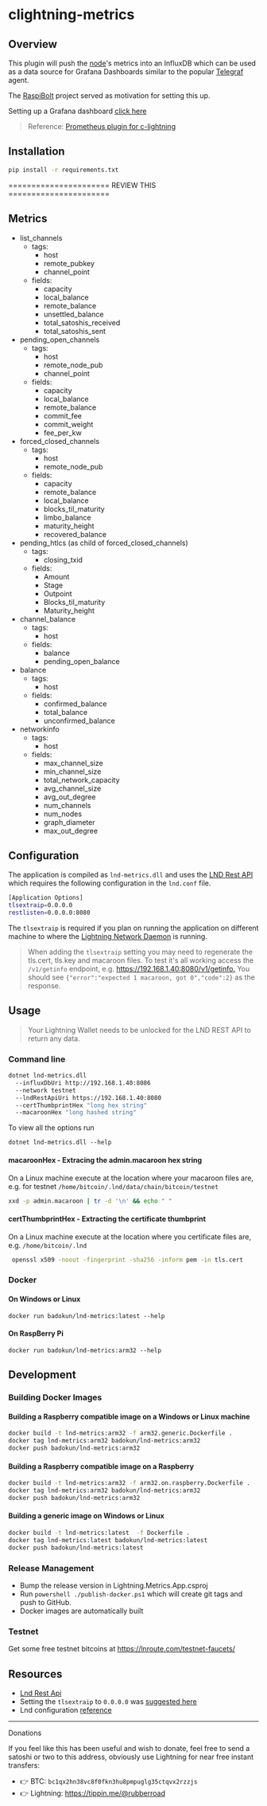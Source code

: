# clightning-metrics

## Overview

This plugin will push the [node](https://github.com/ElementsProject/lightning)'s metrics into an InfluxDB which can be used as a data source for Grafana Dashboards similar to the popular [Telegraf](https://github.com/influxdata/telegraf) agent.

The [RaspiBolt](https://github.com/Stadicus/guides/blob/master/raspibolt/README.md) project served as motivation for setting this up.

Setting up a Grafana dashboard [click here](docs/lightning-dashboard.md)

> Reference: [Prometheus plugin for c-lightning](https://github.com/lightningd/plugins/tree/master/prometheus)

## Installation

```bash
pip install -r requirements.txt
```

====================== REVIEW THIS ====================== 


## Metrics

* list_channels
  * tags:
    * host
    * remote_pubkey
    * channel_point
  * fields:
    * capacity
    * local_balance
    * remote_balance
    * unsettled_balance
    * total_satoshis_received
    * total_satoshis_sent
* pending_open_channels
  * tags:
    * host
    * remote_node_pub
    * channel_point
  * fields:
    * capacity
    * local_balance
    * remote_balance
    * commit_fee
    * commit_weight
    * fee_per_kw
* forced_closed_channels
  * tags:
    * host
    * remote_node_pub
  * fields:
    * capacity
    * remote_balance
    * local_balance
    * blocks_til_maturity
    * limbo_balance
    * maturity_height
    * recovered_balance
* pending_htlcs (as child of forced_closed_channels)
  * tags:
    * closing_txid
  * fields:
    * Amount
    * Stage
    * Outpoint
    * Blocks_til_maturity
    * Maturity_height
* channel_balance
  * tags:
    * host
  * fields:
    * balance
    * pending_open_balance
* balance
  * tags:
    * host
  * fields:
    * confirmed_balance
    * total_balance
    * unconfirmed_balance
* networkinfo
  * tags:
    * host
  * fields:
    * max_channel_size
    * min_channel_size
    * total_network_capacity
    * avg_channel_size
    * avg_out_degree
    * num_channels
    * num_nodes
    * graph_diameter
    * max_out_degree

## Configuration

The application is compiled as `lnd-metrics.dll` and uses the [LND Rest API](https://api.lightning.community/rest/index.html) which
requires the following configuration in the `lnd.conf` file.

```bash
[Application Options]
tlsextraip=0.0.0.0
restlisten=0.0.0.0:8080
```

The `tlsextraip` is required if you plan on running the application on different machine to where the [Lightning Network Daemon](https://github.com/lightningnetwork/lnd) ️is running.
> When adding the `tlsextraip` setting you may need to regenerate the tls.cert, tls.key and macaroon files. To test it's all working access the `/v1/getinfo` endpoint, e.g.  <https://192.168.1.40:8080/v1/getinfo.> You should see `{"error":"expected 1 macaroon, got 0","code":2}` as the response.

## Usage

> Your Lightning Wallet needs to be unlocked for the LND REST API to return any data.

### Command line

```bash
dotnet lnd-metrics.dll
  --influxDbUri http://192.168.1.40:8086
  --network testnet
  --lndRestApiUri https://192.168.1.40:8080
  --certThumbprintHex "long hex string"
  --macaroonHex "long hashed string"
```

To view all the options run

`dotnet lnd-metrics.dll --help`

#### macaroonHex - Extracing the admin.macaroon hex string

On a Linux machine execute at the location where your macaroon files are, e.g. for testnet `/home/bitcoin/.lnd/data/chain/bitcoin/testnet`

```bash
xxd -p admin.macaroon | tr -d '\n' && echo " "
```

#### certThumbprintHex - Extracting the certificate thumbprint

On a Linux machine execute at the location where you certificate files are, e.g. `/home/bitcoin/.lnd`

```bash
 openssl x509 -noout -fingerprint -sha256 -inform pem -in tls.cert
```

### Docker

#### On Windows or Linux

`docker run badokun/lnd-metrics:latest --help`

#### On RaspBerry Pi

`docker run badokun/lnd-metrics:arm32 --help`

## Development

### Building Docker Images

#### Building a Raspberry compatible image on a Windows or Linux machine

```bash
docker build -t lnd-metrics:arm32 -f arm32.generic.Dockerfile .
docker tag lnd-metrics:arm32 badokun/lnd-metrics:arm32
docker push badokun/lnd-metrics:arm32
```

#### Building a Raspberry compatible image on a Raspberry

```bash
docker build -t lnd-metrics:arm32 -f arm32.on.raspberry.Dockerfile .
docker tag lnd-metrics:arm32 badokun/lnd-metrics:arm32
docker push badokun/lnd-metrics:arm32
```

#### Building a generic image on Windows or Linux

```bash
docker build -t lnd-metrics:latest  -f Dockerfile .
docker tag lnd-metrics:latest badokun/lnd-metrics:latest
docker push badokun/lnd-metrics:latest
```

### Release Management

* Bump the release version in Lightning.Metrics.App.csproj
* Run `powershell ./publish-docker.ps1` which will create git tags and push to GitHub.
* Docker images are automatically built

### Testnet

Get some free testnet bitcoins at <https://lnroute.com/testnet-faucets/>

## Resources

* [Lnd Rest Api](https://api.lightning.community/rest/index.html)
* Setting the `tlsextraip` to `0.0.0.0` was [suggested here](https://github.com/lightningnetwork/lnd/issues/1567#issuecomment-437665324)
* Lnd configuration [reference](https://github.com/lightningnetwork/lnd/blob/master/sample-lnd.conf)

------

Donations

If you feel like this has been useful and wish to donate, feel free to send a satoshi or two to this address, obviously use Lightning for near free instant transfers:

* 👉 BTC: `bc1qx2hn38vc8f0fkn3hu8pmpuglg35ctqvx2rzzjs`
* 👉 Lightning: <https://tippin.me/@rubberroad>